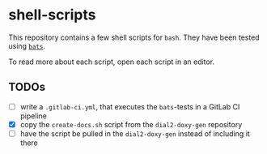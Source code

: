 # shell-scripts

This repository contains a few shell scripts for `bash`. They have been tested
using [`bats`](https://bats-core.readthedocs.io/en/stable/).

To read more about each script, open each script in an editor.

## TODOs
- [ ] write a `.gitlab-ci.yml`, that executes the `bats`-tests in a GitLab CI pipeline
- [x] copy the `create-docs.sh` script from the `dial2-doxy-gen` repository
- [ ] have the script be pulled in the `dial2-doxy-gen` instead of including it there
